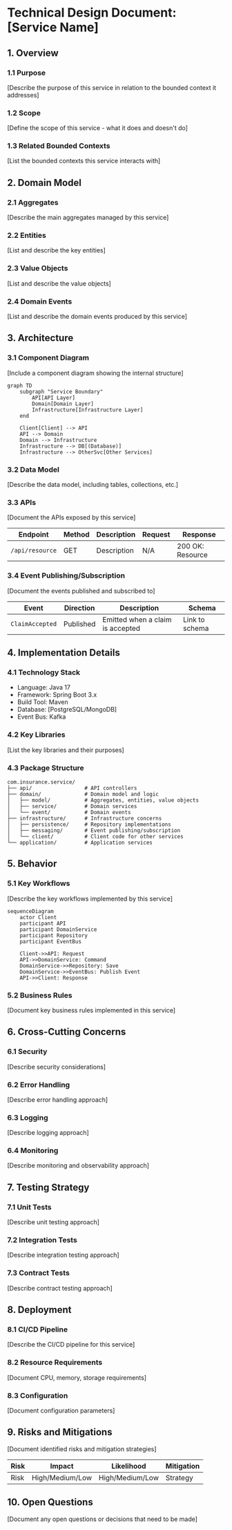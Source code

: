# Technical Design Document: [Service Name]

## 1. Overview

### 1.1 Purpose
[Describe the purpose of this service in relation to the bounded context it addresses]

### 1.2 Scope
[Define the scope of this service - what it does and doesn't do]

### 1.3 Related Bounded Contexts
[List the bounded contexts this service interacts with]

## 2. Domain Model

### 2.1 Aggregates
[Describe the main aggregates managed by this service]

### 2.2 Entities
[List and describe the key entities]

### 2.3 Value Objects
[List and describe the value objects]

### 2.4 Domain Events
[List and describe the domain events produced by this service]

## 3. Architecture

### 3.1 Component Diagram
[Include a component diagram showing the internal structure]

```mermaid
graph TD
    subgraph "Service Boundary"
        API[API Layer]
        Domain[Domain Layer]
        Infrastructure[Infrastructure Layer]
    end
    
    Client[Client] --> API
    API --> Domain
    Domain --> Infrastructure
    Infrastructure --> DB[(Database)]
    Infrastructure --> OtherSvc[Other Services]
```

### 3.2 Data Model
[Describe the data model, including tables, collections, etc.]

### 3.3 APIs
[Document the APIs exposed by this service]

| Endpoint | Method | Description | Request | Response |
|----------|--------|-------------|---------|----------|
| `/api/resource` | GET | Description | N/A | 200 OK: Resource |

### 3.4 Event Publishing/Subscription
[Document the events published and subscribed to]

| Event | Direction | Description | Schema |
|-------|-----------|-------------|--------|
| `ClaimAccepted` | Published | Emitted when a claim is accepted | Link to schema |

## 4. Implementation Details

### 4.1 Technology Stack
- Language: Java 17
- Framework: Spring Boot 3.x
- Build Tool: Maven
- Database: [PostgreSQL/MongoDB]
- Event Bus: Kafka

### 4.2 Key Libraries
[List the key libraries and their purposes]

### 4.3 Package Structure
```
com.insurance.service/
├── api/                 # API controllers
├── domain/              # Domain model and logic
│   ├── model/           # Aggregates, entities, value objects
│   ├── service/         # Domain services
│   └── event/           # Domain events
├── infrastructure/      # Infrastructure concerns
│   ├── persistence/     # Repository implementations
│   ├── messaging/       # Event publishing/subscription
│   └── client/          # Client code for other services
└── application/         # Application services
```

## 5. Behavior

### 5.1 Key Workflows
[Describe the key workflows implemented by this service]

```mermaid
sequenceDiagram
    actor Client
    participant API
    participant DomainService
    participant Repository
    participant EventBus
    
    Client->>API: Request
    API->>DomainService: Command
    DomainService->>Repository: Save
    DomainService->>EventBus: Publish Event
    API->>Client: Response
```

### 5.2 Business Rules
[Document key business rules implemented in this service]

## 6. Cross-Cutting Concerns

### 6.1 Security
[Describe security considerations]

### 6.2 Error Handling
[Describe error handling approach]

### 6.3 Logging
[Describe logging approach]

### 6.4 Monitoring
[Describe monitoring and observability approach]

## 7. Testing Strategy

### 7.1 Unit Tests
[Describe unit testing approach]

### 7.2 Integration Tests
[Describe integration testing approach]

### 7.3 Contract Tests
[Describe contract testing approach]

## 8. Deployment

### 8.1 CI/CD Pipeline
[Describe the CI/CD pipeline for this service]

### 8.2 Resource Requirements
[Document CPU, memory, storage requirements]

### 8.3 Configuration
[Document configuration parameters]

## 9. Risks and Mitigations

[Document identified risks and mitigation strategies]

| Risk | Impact | Likelihood | Mitigation |
|------|--------|------------|------------|
| Risk | High/Medium/Low | High/Medium/Low | Strategy |

## 10. Open Questions

[Document any open questions or decisions that need to be made] 